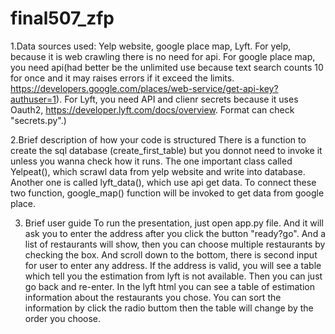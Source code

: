 # final507_zfp


1.Data sources used:
Yelp website, google place map, Lyft. For yelp, because it is web crawling there is no need for api. For google place map, you need api(had better be the unlimited use because text search counts 10 for once and it may raises errors if it exceed the limits. https://developers.google.com/places/web-service/get-api-key?authuser=1). For Lyft, you need API and clienr secrets because it uses Oauth2, https://developer.lyft.com/docs/overview. Format can check "secrets.py".)


2.Brief description of how your code is structured
There is a function to create the sql database (create_first_table) but you donnot need to invoke it unless you wanna check how it runs. The one important class called Yelpeat(), which scrawl data from yelp website and write into database. Another one is called lyft_data(), which use api get data. To connect these two function, google_map() function will be invoked to get data from google place.

3. Brief user guide
To run the presentation, just open app.py file. And it will ask you to enter the address after you click the button "ready?go". And a list of restaurants will show, then you can choose multiple restaurants by checking the box. And scroll down to the bottom, there is second input for user to enter any address.
If the address is valid, you will see a table which tell you the estimation from lyft is not available.  Then you can just go back and re-enter.
In the lyft html you can see a table of estimation information about the restaurants you chose. You can sort the information by click the radio buttom then the table will change by the order you choose.
